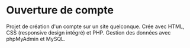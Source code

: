 # Ouverture de compte
<p>Projet de création d'un compte sur un site quelconque. Crée avec HTML, CSS (responsive design intégré) et PHP. Gestion des données avec phpMyAdmin et MySQL.</p>
